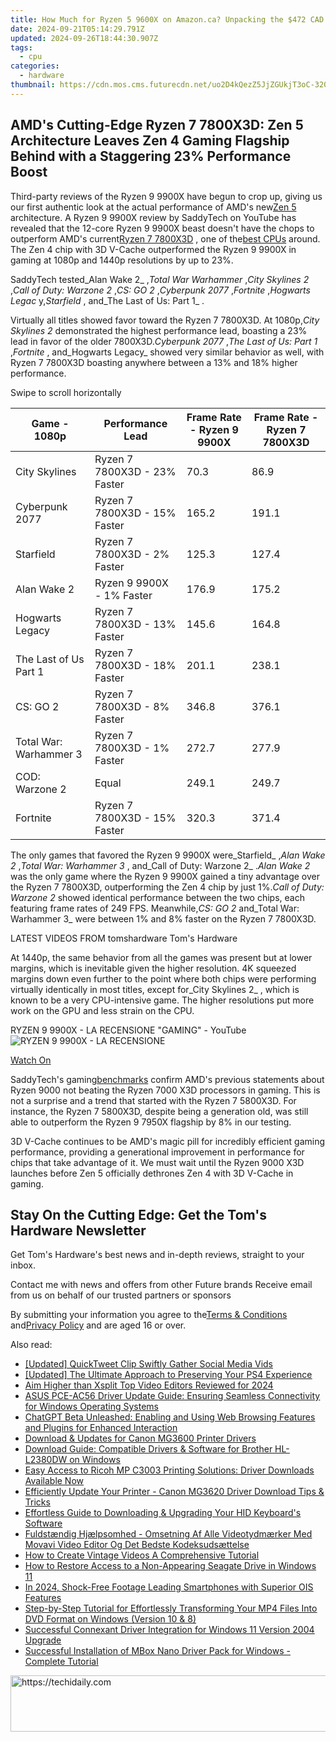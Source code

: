 ```yaml
---
title: How Much for Ryzen 5 9600X on Amazon.ca? Unpacking the $472 CAD Steep Price Tag
date: 2024-09-21T05:14:29.791Z
updated: 2024-09-26T18:44:30.907Z
tags:
  - cpu
categories:
  - hardware
thumbnail: https://cdn.mos.cms.futurecdn.net/uo2D4kQezZ5JjZGUkjT3oC-320-80.png
---
```


## AMD's Cutting-Edge Ryzen 7 7800X3D: Zen 5 Architecture Leaves Zen 4 Gaming Flagship Behind with a Staggering 23% Performance Boost

Third-party reviews of the Ryzen 9 9900X have begun to crop up, giving us our first authentic look at the actual performance of AMD's new[Zen 5](https://www.tomshardware.com/pc-components/cpus/amd-deep-dives-zen-5-ryzen-9000-and-strix-point-cpu-rdna-35-gpu-and-xdna-2-architectures) architecture. A Ryzen 9 9900X review by SaddyTech on YouTube has revealed that the 12-core Ryzen 9 9900X beast doesn't have the chops to outperform AMD's current[Ryzen 7 7800X3D](https://www.tomshardware.com/reviews/amd-ryzen-7-7800x3d-cpu-review) , one of the[best CPUs](https://www.tomshardware.com/reviews/best-cpus,3986.html) around. The Zen 4 chip with 3D V-Cache outperformed the Ryzen 9 9900X in gaming at 1080p and 1440p resolutions by up to 23%.

 SaddyTech tested_Alan Wake 2_ ,_Total War Warhammer_ ,_City Skylines 2_ ,_Call of Duty: Warzone 2_ ,_CS: GO 2_ ,_Cyberpunk 2077_ ,_Fortnite_ ,_Hogwarts Legac_ y,_Starfield_ , and_The Last of Us: Part 1_ .

 Virtually all titles showed favor toward the Ryzen 7 7800X3D. At 1080p,_City Skylines 2_ demonstrated the highest performance lead, boasting a 23% lead in favor of the older 7800X3D._Cyberpunk 2077_ ,_The Last of Us: Part 1_ ,_Fortnite_ , and_Hogwarts Legacy_ showed very similar behavior as well, with Ryzen 7 7800X3D boasting anywhere between a 13% and 18% higher performance.

 Swipe to scroll horizontally

| Game - 1080p           | Performance Lead             | Frame Rate - Ryzen 9 9900X | Frame Rate - Ryzen 7 7800X3D |
| ---------------------- | ---------------------------- | -------------------------- | ---------------------------- |
| City Skylines          | Ryzen 7 7800X3D - 23% Faster | 70.3                       | 86.9                         |
| Cyberpunk 2077         | Ryzen 7 7800X3D - 15% Faster | 165.2                      | 191.1                        |
| Starfield              | Ryzen 7 7800X3D - 2% Faster  | 125.3                      | 127.4                        |
| Alan Wake 2            | Ryzen 9 9900X - 1% Faster    | 176.9                      | 175.2                        |
| Hogwarts Legacy        | Ryzen 7 7800X3D - 13% Faster | 145.6                      | 164.8                        |
| The Last of Us Part 1  | Ryzen 7 7800X3D - 18% Faster | 201.1                      | 238.1                        |
| CS: GO 2               | Ryzen 7 7800X3D - 8% Faster  | 346.8                      | 376.1                        |
| Total War: Warhammer 3 | Ryzen 7 7800X3D - 1% Faster  | 272.7                      | 277.9                        |
| COD: Warzone 2         | Equal                        | 249.1                      | 249.7                        |
| Fortnite               | Ryzen 7 7800X3D - 15% Faster | 320.3                      | 371.4                        |

 The only games that favored the Ryzen 9 9900X were_Starfield_ ,_Alan Wake 2_ ,_Total War: Warhammer 3_ , and_Call of Duty: Warzone 2_ ._Alan Wake 2_ was the only game where the Ryzen 9 9900X gained a tiny advantage over the Ryzen 7 7800X3D, outperforming the Zen 4 chip by just 1%._Call of Duty: Warzone 2_ showed identical performance between the two chips, each featuring frame rates of 249 FPS. Meanwhile,_CS: GO 2_ and_Total War: Warhammer 3_ were between 1% and 8% faster on the Ryzen 7 7800X3D.

 LATEST VIDEOS FROM tomshardware Tom's Hardware

 At 1440p, the same behavior from all the games was present but at lower margins, which is inevitable given the higher resolution. 4K squeezed margins down even further to the point where both chips were performing virtually identically in most titles, except for_City Skylines 2_ , which is known to be a very CPU-intensive game. The higher resolutions put more work on the GPU and less strain on the CPU.

 RYZEN 9 9900X - LA RECENSIONE "GAMING" - YouTube ![RYZEN 9 9900X - LA RECENSIONE ](https://img.youtube.com/vi/AZgLHglPCKE/maxresdefault.jpg)

[Watch On](https://youtu.be/AZgLHglPCKE)

 SaddyTech's gaming[benchmarks](https://www.tomshardware.com/tag/benchmark) confirm AMD's previous statements about Ryzen 9000 not beating the Ryzen 7000 X3D processors in gaming. This is not a surprise and a trend that started with the Ryzen 7 5800X3D. For instance, the Ryzen 7 5800X3D, despite being a generation old, was still able to outperform the Ryzen 9 7950X flagship by 8% in our testing.

 3D V-Cache continues to be AMD's magic pill for incredibly efficient gaming performance, providing a generational improvement in performance for chips that take advantage of it. We must wait until the Ryzen 9000 X3D launches before Zen 5 officially dethrones Zen 4 with 3D V-Cache in gaming.

## Stay On the Cutting Edge: Get the Tom's Hardware Newsletter

 Get Tom's Hardware's best news and in-depth reviews, straight to your inbox.

 Contact me with news and offers from other Future brands  Receive email from us on behalf of our trusted partners or sponsors

 By submitting your information you agree to the[Terms & Conditions](https://futureplc.com/terms-conditions/) and[Privacy Policy](https://futureplc.com/privacy-policy/) and are aged 16 or over.

<ins class="adsbygoogle"
     style="display:block"
     data-ad-format="autorelaxed"
     data-ad-client="ca-pub-7571918770474297"
     data-ad-slot="1223367746"></ins>

<ins class="adsbygoogle"
     style="display:block"
     data-ad-client="ca-pub-7571918770474297"
     data-ad-slot="8358498916"
     data-ad-format="auto"
     data-full-width-responsive="true"></ins>

<span class="atpl-alsoreadstyle">Also read:</span>
<div><ul>
<li><a href="https://twitter-videos.techidaily.com/updated-quicktweet-clip-swiftly-gather-social-media-vids/"><u>[Updated] QuickTweet Clip Swiftly Gather Social Media Vids</u></a></li>
<li><a href="https://screen-mirroring-recording.techidaily.com/updated-the-ultimate-approach-to-preserving-your-ps4-experience/"><u>[Updated] The Ultimate Approach to Preserving Your PS4 Experience</u></a></li>
<li><a href="https://extra-information.techidaily.com/aim-higher-than-xsplit-top-video-editors-reviewed-for-2024/"><u>Aim Higher than Xsplit Top Video Editors Reviewed for 2024</u></a></li>
<li><a href="https://hardware-help.techidaily.com/asus-pce-ac56-driver-update-guide-ensuring-seamless-connectivity-for-windows-operating-systems/"><u>ASUS PCE-AC56 Driver Update Guide: Ensuring Seamless Connectivity for Windows Operating Systems</u></a></li>
<li><a href="https://tech-hub.techidaily.com/chatgpt-beta-unleashed-enabling-and-using-web-browsing-features-and-plugins-for-enhanced-interaction/"><u>ChatGPT Beta Unleashed: Enabling and Using Web Browsing Features and Plugins for Enhanced Interaction</u></a></li>
<li><a href="https://hardware-help.techidaily.com/download-and-updates-for-canon-mg3600-printer-drivers/"><u>Download & Updates for Canon MG3600 Printer Drivers</u></a></li>
<li><a href="https://hardware-help.techidaily.com/download-guide-compatible-drivers-and-software-for-brother-hl-l2380dw-on-windows/"><u>Download Guide: Compatible Drivers & Software for Brother HL-L2380DW on Windows</u></a></li>
<li><a href="https://hardware-help.techidaily.com/easy-access-to-ricoh-mp-c3003-printing-solutions-driver-downloads-available-now/"><u>Easy Access to Ricoh MP C3003 Printing Solutions: Driver Downloads Available Now</u></a></li>
<li><a href="https://hardware-help.techidaily.com/efficiently-update-your-printer-canon-mg3620-driver-download-tips-and-tricks/"><u>Efficiently Update Your Printer - Canon MG3620 Driver Download Tips & Tricks</u></a></li>
<li><a href="https://hardware-help.techidaily.com/effortless-guide-to-downloading-and-upgrading-your-hid-keyboards-software/"><u>Effortless Guide to Downloading & Upgrading Your HID Keyboard's Software</u></a></li>
<li><a href="https://win-brilliant.techidaily.com/fuldstaendig-hjaelpsomhed-omsetning-af-alle-videotydmaerker-med-movavi-video-editor-og-det-bedste-kodeksudsaettelse/"><u>Fuldstændig Hjælpsomhed - Omsetning Af Alle Videotydmærker Med Movavi Video Editor Og Det Bedste Kodeksudsættelse</u></a></li>
<li><a href="https://youtube-sure.techidaily.com/o-create-vintage-videos-a-comprehensive-tutorial/"><u>How to Create Vintage Videos A Comprehensive Tutorial</u></a></li>
<li><a href="https://technical-tips.techidaily.com/how-to-restore-access-to-a-non-appearing-seagate-drive-in-windows-11/"><u>How to Restore Access to a Non-Appearing Seagate Drive in Windows 11</u></a></li>
<li><a href="https://extra-skills.techidaily.com/in-2024-shock-free-footage-leading-smartphones-with-superior-ois-features/"><u>In 2024, Shock-Free Footage Leading Smartphones with Superior OIS Features</u></a></li>
<li><a href="https://some-guidance.techidaily.com/step-by-step-tutorial-for-effortlessly-transforming-your-mp4-files-into-dvd-format-on-windows-version-10-and-8/"><u>Step-by-Step Tutorial for Effortlessly Transforming Your MP4 Files Into DVD Format on Windows (Version 10 & 8)</u></a></li>
<li><a href="https://hardware-help.techidaily.com/successful-connexant-driver-integration-for-windows-11-version-2004-upgrade/"><u>Successful Connexant Driver Integration for Windows 11 Version 2004 Upgrade</u></a></li>
<li><a href="https://hardware-help.techidaily.com/successful-installation-of-mbox-nano-driver-pack-for-windows-complete-tutorial/"><u>Successful Installation of MBox Nano Driver Pack for Windows - Complete Tutorial</u></a></li>
</ul></div>

<!-- affiliate ads begin -->
<a href="https://aligracehair.sjv.io/c/5597632/2006960/19272" target="_top" id="2006960">
  <img src="//a.impactradius-go.com/display-ad/19272-2006960" border="0" alt="https://techidaily.com" width="728" height="90"/>
</a>
<img height="0" width="0" src="https://aligracehair.sjv.io/i/5597632/2006960/19272" style="position:absolute;visibility:hidden;" border="0" />
<!-- affiliate ads end -->

